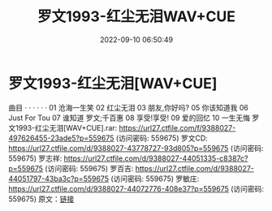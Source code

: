 ﻿---
title: 罗文1993-红尘无泪WAV+CUE
date: 2022-09-10 06:50:49
categories: WAV车载音乐、镜像
tags: 华语中文
---
# 罗文1993-红尘无泪[WAV+CUE]

曲目
· · · · · ·
01 沧海一生笑
02 红尘无泪
03 朋友,你好吗?
05 你该知道我
06 Just For Tou
07 谁知道 罗文;千百惠
08 享受!享受!
09 爱的回忆
10 一生无悔
罗文1993-红尘无泪[WAV+CUE].rar:
https://url27.ctfile.com/f/9388027-497626455-23ade5?p=559675
(访问密码: 559675)
罗文CD: https://url27.ctfile.com/d/9388027-43778727-93d805?p=559675
(访问密码: 559675)
罗志祥: https://url27.ctfile.com/d/9388027-44051335-c8387c?p=559675
(访问密码: 559675)
罗百吉: https://url27.ctfile.com/d/9388027-44051797-43ba3c?p=559675
(访问密码: 559675)
罗敏庄: https://url27.ctfile.com/d/9388027-44072776-408e37?p=559675
(访问密码: 559675)
原文：[链接](https://blog.sina.com.cn/s/blog_1647c7e7601030zbz.html)